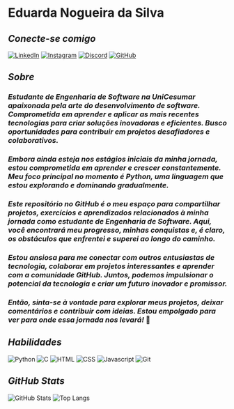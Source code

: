 
# **Eduarda Nogueira da Silva** 

## *Conecte-se comigo*
[![LinkedIn](https://img.shields.io/badge/linkedin-%230077B5.svg?style=for-the-badge&logo=linkedin&logoColor=white)](https://www.linkedin.com/in/eduarda-nogueira-030ba51a5/) 
[![Instagram](https://img.shields.io/badge/-Instagram-%23E4405F?style=for-the-badge&logo=instagram&logoColor=white)](https://www.instagram.com/eduarda_eng.software/)
[![Discord](https://img.shields.io/badge/Discord-7289DA?style=for-the-badge&logo=discord&logoColor=white)](https://discord.com/channels/@eduardanogueira/)
[![GitHub](https://img.shields.io/badge/GitHub-0077B5?style=for-the-badge&logo=github&logoColor=white)](https://github.com/eduardanogueira19)

## *Sobre*
### *Estudante de Engenharia de Software na UniCesumar apaixonada pela arte do desenvolvimento de software. Comprometida em aprender e aplicar as mais recentes tecnologias para criar soluções inovadoras e eficientes. Busco oportunidades para contribuir em projetos desafiadores e colaborativos.*
### *Embora ainda esteja nos estágios iniciais da minha jornada, estou comprometida em aprender e crescer constantemente. Meu foco principal no momento é Python, uma linguagem que estou explorando e dominando gradualmente.*
### *Este repositório no GitHub é o meu espaço para compartilhar projetos, exercícios e aprendizados relacionados à minha jornada como estudante de Engenharia de Software. Aqui, você encontrará meu progresso, minhas conquistas e, é claro, os obstáculos que enfrentei e superei ao longo do caminho.* 
### *Estou ansiosa para me conectar com outros entusiastas de tecnologia, colaborar em projetos interessantes e aprender com a comunidade GitHub. Juntos, podemos impulsionar o potencial da tecnologia e criar um futuro inovador e promissor.*
### *Então, sinta-se à vontade para explorar meus projetos, deixar comentários e contribuir com ideias. Estou empolgado para ver para onde essa jornada nos levará!* 🚀

## *Habilidades*
![Python](https://img.shields.io/badge/python-3670A0?style=for-the-badge&logo=python&logoColor=ffdd54)
![C](https://img.shields.io/badge/C-00599C?style=for-the-badge&logo=c&logoColor=white)
![HTML](https://img.shields.io/badge/HTML-239120?logo=html5&logoColor=white&style=for-the-badge)
![CSS](https://img.shields.io/badge/CSS-239120?logo=css3&logoColor=white&style=for-the-badge)
![Javascript](https://img.shields.io/badge/JavaScript-F7DF1E?logo=javascript&logoColor=black&style=for-the-badge)
![Git](https://img.shields.io/badge/GIT-E44C30?style=for-the-badge&logo=git&logoColor=white)


## *GitHub Stats*
![GitHub Stats](https://github-readme-stats.vercel.app/api?username=eduardanogueira19&theme=transparent&bg_color=000&border_color=midnight-purple&show_icons=true&icon_color=midnight-puple&title_color=midnight-puple&text_color=FFF)
![Top Langs](https://github-readme-stats-git-masterrstaa-rickstaa.vercel.app/api/top-langs/?username=eduardanogueira19&bg_color=000&border_color=midnight-purple&title_color=midnight-purple&text_color=FFF)
